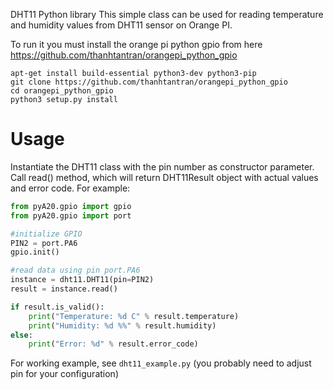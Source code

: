 DHT11 Python library
This simple class can be used for reading temperature and humidity values from DHT11 sensor on Orange PI.

To run it you must install the orange pi python gpio from here https://github.com/thanhtantran/orangepi_python_gpio

    apt-get install build-essential python3-dev python3-pip
    git clone https://github.com/thanhtantran/orangepi_python_gpio
    cd orangepi_python_gpio
    python3 setup.py install 

# Usage

Instantiate the DHT11 class with the pin number as constructor parameter.
Call read() method, which will return DHT11Result object with actual values and error code.
For example:
```python
from pyA20.gpio import gpio
from pyA20.gpio import port

#initialize GPIO
PIN2 = port.PA6
gpio.init()

#read data using pin port.PA6
instance = dht11.DHT11(pin=PIN2)
result = instance.read()

if result.is_valid():
    print("Temperature: %d C" % result.temperature)
    print("Humidity: %d %%" % result.humidity)
else:
    print("Error: %d" % result.error_code)
```    
For working example, see `dht11_example.py` (you probably need to adjust pin for your configuration)

